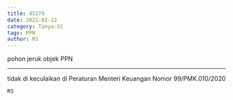 ```yaml
---
title: 45279
date: 2021-02-22
category: Tanya-SC
tags: PPN
author: RS
---
```


pohon jeruk objek PPN

---

tidak di keculaikan di Peraturan Menteri Keuangan Nomor 99/PMK.010/2020

`RS`
